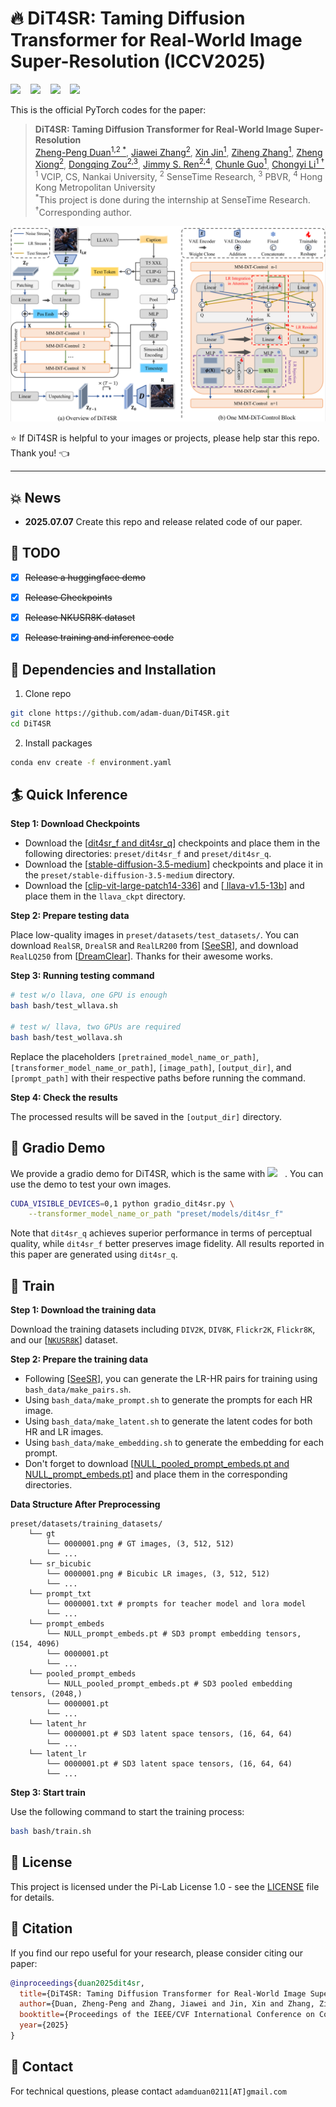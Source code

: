 # :fire: DiT4SR: Taming Diffusion Transformer for Real-World Image Super-Resolution (ICCV2025)

<a href='https://arxiv.org/abs/2503.23580'><img src='https://img.shields.io/badge/Paper-arxiv-b31b1b.svg'></a> &nbsp;&nbsp;
<a href='https://adam-duan.github.io/projects/dit4sr/'><img src='https://img.shields.io/badge/Project page-DiT4SR-1bb41b.svg'></a> &nbsp;&nbsp;
<a href='https://huggingface.co/datasets/acceptee/NKUSR8K'><img src='https://img.shields.io/badge/Dataset-NKUSR8K-ffff00.svg'></a> &nbsp;&nbsp;
<a href='https://huggingface.co/spaces/acceptee/DiT4SR'><img src='https://img.shields.io/badge/Space-huggingface-ffd700.svg'></a> &nbsp;&nbsp;



This is the official PyTorch codes for the paper:

>**DiT4SR: Taming Diffusion Transformer for Real-World Image Super-Resolution**<br>  [Zheng-Peng Duan<sup>1,2 *</sup>](https://adam-duan.github.io/), [Jiawei Zhang<sup>2</sup>](https://sites.google.com/site/zhjw1988), [Xin Jin<sup>1</sup>](https://srameo.github.io/), [Ziheng Zhang<sup>1</sup>](https://men1sc.us/), [Zheng Xiong<sup>2</sup>](), [Dongqing Zou<sup>2,3</sup>](https://sites.google.com/view/dongqingzou/), [Jimmy S. Ren<sup>2,4</sup>](https://www.jimmyren.com/), [Chunle Guo<sup>1</sup>](https://scholar.google.com/citations?user=RZLYwR0AAAAJ&hl=en), [Chongyi Li<sup>1 &dagger;</sup>](https://li-chongyi.github.io/) <br>
> <sup>1</sup> VCIP, CS, Nankai University, <sup>2</sup> SenseTime Research, <sup>3</sup> PBVR, <sup>4</sup> Hong Kong Metropolitan University <br>
> <sup>*</sup>This project is done during the internship at SenseTime Research. <br> <sup>&dagger;</sup>Corresponding author.

![teaser_img](assets/pipeline.jpg)


:star: If DiT4SR is helpful to your images or projects, please help star this repo. Thank you! :point_left:

---

## :boom: News

- **2025.07.07** Create this repo and release related code of our paper.

## :runner: TODO
- [x] ~~Release a huggingface demo~~
- [x] ~~Release Checkpoints~~
- [x] ~~Release NKUSR8K dataset~~
- [x] ~~Release training and inference code~~


## :wrench: Dependencies and Installation

1. Clone repo

```bash
git clone https://github.com/adam-duan/DiT4SR.git
cd DiT4SR
```

2. Install packages
```bash
conda env create -f environment.yaml
```


## :surfer: Quick Inference


**Step 1: Download Checkpoints**

- Download the [[dit4sr_f and dit4sr_q](https://huggingface.co/acceptee/DiT4SR)] checkpoints and place them in the following directories: `preset/dit4sr_f` and `preset/dit4sr_q`.
- Download the [[stable-diffusion-3.5-medium](https://huggingface.co/stabilityai/stable-diffusion-3.5-medium)] checkpoints and place it in the `preset/stable-diffusion-3.5-medium` directory.
- Download the [[clip-vit-large-patch14-336](https://huggingface.co/openai/clip-vit-large-patch14-336)] and [[
llava-v1.5-13b](https://huggingface.co/liuhaotian/llava-v1.5-13b)] and place them in the `llava_ckpt` directory.

**Step 2: Prepare testing data**

Place low-quality images in `preset/datasets/test_datasets/`.
You can download `RealSR`, `DrealSR` and `RealLR200` from [[SeeSR](https://drive.google.com/drive/folders/1L2VsQYQRKhWJxe6yWZU9FgBWSgBCk6mz)], 
and download `RealLQ250` from [[DreamClear](https://drive.google.com/file/d/16uWuJOyGMw5fbXHGcl6GOmxYJb_Szrqe/view)].
Thanks for their awesome works.

**Step 3: Running testing command**

```bash
# test w/o llava, one GPU is enough
bash bash/test_wllava.sh

# test w/ llava, two GPUs are required
bash bash/test_wollava.sh
```
Replace the placeholders `[pretrained_model_name_or_path]`, `[transformer_model_name_or_path]`, `[image_path]`, `[output_dir]`, and `[prompt_path]` with their respective paths before running the command.

**Step 4: Check the results**

The processed results will be saved in the `[output_dir]` directory.

<!-- **:seedling: Gradio Demo** -->
## :gift: Gradio Demo
We provide a gradio demo for DiT4SR, which is the same with <a href='https://huggingface.co/spaces/acceptee/DiT4SR'><img src='https://img.shields.io/badge/Space-huggingface-ffd700.svg'></a> &nbsp;&nbsp;. You can use the demo to test your own images.
```bash
CUDA_VISIBLE_DEVICES=0,1 python gradio_dit4sr.py \
    --transformer_model_name_or_path "preset/models/dit4sr_f" 
```
Note that `dit4sr_q` achieves superior performance in terms of perceptual quality, while `dit4sr_f` better preserves image fidelity. All results reported in this paper are generated using `dit4sr_q`.


## :muscle: Train

**Step 1: Download the training data**

Download the training datasets including `DIV2K`, `DIV8K`, `Flickr2K`, `Flickr8K`, and our [[`NKUSR8K`](https://huggingface.co/datasets/acceptee/NKUSR8K)] dataset.

**Step 2: Prepare the training data**

- Following [[SeeSR](https://github.com/cswry/SeeSR)], you can generate the LR-HR pairs for training using `bash_data/make_pairs.sh`.
- Using `bash_data/make_prompt.sh` to generate the prompts for each HR image.
- Using `bash_data/make_latent.sh` to generate the latent codes for both HR and LR images.
- Using `bash_data/make_embedding.sh` to generate the embedding for each prompt.
- Don't forget to download [[NULL_pooled_prompt_embeds.pt and NULL_prompt_embeds.pt](https://huggingface.co/acceptee/DiT4SR)] and place them in the corresponding directories.

**Data Structure After Preprocessing**

```
preset/datasets/training_datasets/ 
    └── gt
        └── 0000001.png # GT images, (3, 512, 512)
        └── ...
    └── sr_bicubic
        └── 0000001.png # Bicubic LR images, (3, 512, 512)
        └── ...
    └── prompt_txt
        └── 0000001.txt # prompts for teacher model and lora model
        └── ...
    └── prompt_embeds
        └── NULL_prompt_embeds.pt # SD3 prompt embedding tensors, (154, 4096)
        └── 0000001.pt 
        └── ...
    └── pooled_prompt_embeds
        └── NULL_pooled_prompt_embeds.pt # SD3 pooled embedding tensors, (2048,)
        └── 0000001.pt 
        └── ...
    └── latent_hr
        └── 0000001.pt # SD3 latent space tensors, (16, 64, 64)
        └── ...
    └── latent_lr
        └── 0000001.pt # SD3 latent space tensors, (16, 64, 64)
        └── ...
```

**Step 3: Start train**

Use the following command to start the training process:

```bash
bash bash/train.sh
```


## 📜 License

This project is licensed under the Pi-Lab License 1.0 - see the [LICENSE](LICENSE) file for details.

## :book: Citation

If you find our repo useful for your research, please consider citing our paper:

```bibtex
@inproceedings{duan2025dit4sr,
  title={DiT4SR: Taming Diffusion Transformer for Real-World Image Super-Resolution},
  author={Duan, Zheng-Peng and Zhang, Jiawei and Jin, Xin and Zhang, Ziheng and Xiong, Zheng and Zou, Dongqing and Ren, Jimmy and Guo, Chun-Le and Li, Chongyi},
  booktitle={Proceedings of the IEEE/CVF International Conference on Computer Vision},
  year={2025}
}
```

## :postbox: Contact

For technical questions, please contact `adamduan0211[AT]gmail.com`
